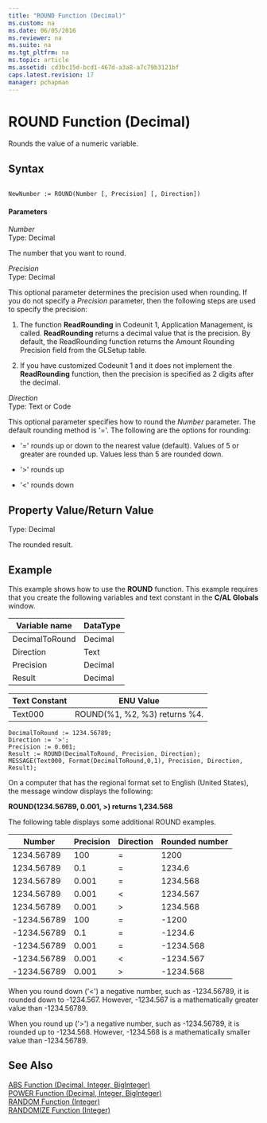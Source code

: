 ```yaml
---
title: "ROUND Function (Decimal)"
ms.custom: na
ms.date: 06/05/2016
ms.reviewer: na
ms.suite: na
ms.tgt_pltfrm: na
ms.topic: article
ms.assetid: cd3bc15d-bcd1-467d-a3a8-a7c79b3121bf
caps.latest.revision: 17
manager: pchapman
---
```

# ROUND Function (Decimal)
Rounds the value of a numeric variable.  
  
## Syntax  
  
```  
  
NewNumber := ROUND(Number [, Precision] [, Direction])  
```  
  
#### Parameters  
 *Number*  
 Type: Decimal  
  
 The number that you want to round.  
  
 *Precision*  
 Type: Decimal  
  
 This optional parameter determines the precision used when rounding. If you do not specify a *Precision* parameter, then the following steps are used to specify the precision:  
  
1.  The function **ReadRounding** in Codeunit 1, Application Management, is called. **ReadRounding** returns a decimal value that is the precision. By default, the ReadRounding function returns the Amount Rounding Precision field from the GLSetup table.  
  
2.  If you have customized Codeunit 1 and it does not implement the **ReadRounding** function, then the precision is specified as 2 digits after the decimal.  
  
 *Direction*  
 Type: Text or Code  
  
 This optional parameter specifies how to round the *Number* parameter. The default rounding method is '\='. The following are the options for rounding:  
  
-   '\=' rounds up or down to the nearest value \(default\). Values of 5 or greater are rounded up. Values less than 5 are rounded down.  
  
-   '\>' rounds up  
  
-   '\<' rounds down  
  
## Property Value\/Return Value  
 Type: Decimal  
  
 The rounded result.  
  
## Example  
 This example shows how to use the **ROUND** function. This example requires that you create the following variables and text constant in the **C\/AL Globals** window.  
  
|Variable name|DataType|  
|-------------------|--------------|  
|DecimalToRound|Decimal|  
|Direction|Text|  
|Precision|Decimal|  
|Result|Decimal|  
  
|Text Constant|ENU Value|  
|-------------------|---------------|  
|Text000|ROUND\(%1, %2, %3\) returns %4.|  
  
```  
DecimalToRound := 1234.56789;  
Direction := '>';  
Precision := 0.001;  
Result := ROUND(DecimalToRound, Precision, Direction);  
MESSAGE(Text000, Format(DecimalToRound,0,1), Precision, Direction, Result);  
```  
  
 On a computer that has the regional format set to English \(United States\), the message window displays the following:  
  
 **ROUND\(1234.56789, 0.001, \>\) returns 1,234.568**  
  
 The following table displays some additional ROUND examples.  
  
|Number|Precision|Direction|Rounded number|  
|------------|---------------|---------------|--------------------|  
|1234.56789|100|\=|1200|  
|1234.56789|0.1|\=|1234.6|  
|1234.56789|0.001|\=|1234.568|  
|1234.56789|0.001|\<|1234.567|  
|1234.56789|0.001|\>|1234.568|  
|\-1234.56789|100|\=|\-1200|  
|\-1234.56789|0.1|\=|\-1234.6|  
|\-1234.56789|0.001|\=|\-1234.568|  
|\-1234.56789|0.001|\<|\-1234.567|  
|\-1234.56789|0.001|\>|\-1234.568|  
  
 When you round down \('\<'\) a negative number, such as \-1234.56789, it is rounded down to \-1234.567. However, \-1234.567 is a mathematically greater value than \-1234.56789.  
  
 When you round up \('\>'\) a negative number, such as \-1234.56789, it is rounded up to \-1234.568. However, \-1234.568 is a mathematically smaller value than \-1234.56789.  
  
## See Also  
 [ABS Function \(Decimal, Integer, BigInteger\)](../dynamics-nav/ABS-Function--Decimal--Integer--BigInteger-.md)   
 [POWER Function \(Decimal, Integer, BigInteger\)](../dynamics-nav/POWER-Function--Decimal--Integer--BigInteger-.md)   
 [RANDOM Function \(Integer\)](../dynamics-nav/RANDOM-Function--Integer-.md)   
 [RANDOMIZE Function \(Integer\)](../dynamics-nav/RANDOMIZE-Function--Integer-.md)